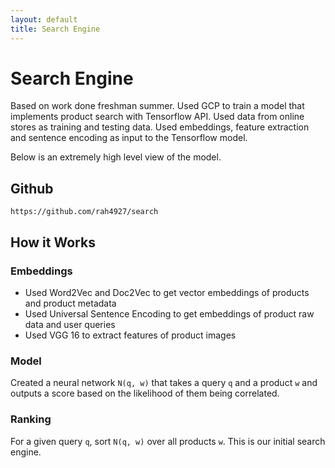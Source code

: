 ```yaml
---
layout: default
title: Search Engine
---
```


# Search Engine 

Based on work done freshman summer. Used GCP to train a model that implements product search with Tensorflow API. Used data from online stores as training and testing data. Used embeddings, feature extraction and sentence encoding as input to the Tensorflow model. 

Below is an extremely high level view of the model. 

## Github 

`https://github.com/rah4927/search` 

## How it Works 

### Embeddings 

- Used Word2Vec and Doc2Vec to get vector embeddings of products and product metadata
- Used Universal Sentence Encoding to get embeddings of product raw data and user queries
- Used VGG 16 to extract features of product images 

### Model 

Created a neural network `N(q, w)` that takes a query `q` and a product `w` and outputs a score based on the likelihood of them being correlated. 

### Ranking 

For a given query `q`, sort `N(q, w)` over all products `w`. This is our initial search engine. 
